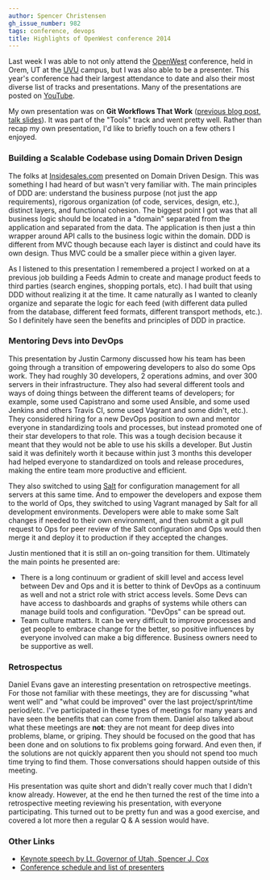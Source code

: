 ```yaml
---
author: Spencer Christensen
gh_issue_number: 982
tags: conference, devops
title: Highlights of OpenWest conference 2014
---
```


Last week I was able to not only attend the [OpenWest](http://www.openwest.org/) conference, held in Orem, UT at the [UVU](http://www.uvu.edu/) campus, but I was also able to be a presenter.  This year's conference had their largest attendance to date and also their most diverse list of tracks and presentations.  Many of the presentations are posted on [YouTube](https://www.youtube.com/channel/UC0wbcfzV-bHhABbWGXKHwdg).

My own presentation was on **Git Workflows That Work** ([previous blog post](http://blog.endpoint.com/2014/05/git-workflows-that-work.html), [talk slides](https://speakerdeck.com/localfilmmaker/git-workflows-that-work)). It was part of the "Tools" track and went pretty well.  Rather than recap my own presentation, I'd like to briefly touch on a few others I enjoyed.

### Building a Scalable Codebase using Domain Driven Design

The folks at [Insidesales.com](http://www.insidesales.com/) presented on Domain Driven Design.  This was something I had heard of but wasn't very familiar with.  The main principles of DDD are: understand the business purpose (not just the app requirements), rigorous organization (of code, services, design, etc.), distinct layers, and functional cohesion.  The biggest point I got was that all business logic should be located in a "domain" separated from the application and separated from the data.  The application is then just a thin wrapper around API calls to the business logic within the domain.  DDD is different from MVC though because each layer is distinct and could have its own design.  Thus MVC could be a smaller piece within a given layer.

As I listened to this presentation I remembered a project I worked on at a previous job building a Feeds Admin to create and manage product feeds to third parties (search engines, shopping portals, etc).  I had built that using DDD without realizing it at the time.  It came naturally as I wanted to cleanly organize and separate the logic for each feed (with different data pulled from the database, different feed formats, different transport methods, etc.). So I definitely have seen the benefits and principles of DDD in practice.

### Mentoring Devs into DevOps

This presentation by Justin Carmony discussed how his team has been going through a transition of empowering developers to also do some Ops work.  They had roughly 30 developers, 2 operations admins, and over 300 servers in their infrastructure.  They also had several different tools and ways of doing things between the different teams of developers; for example, some used Capistrano and some used Ansible, and some used Jenkins and others Travis CI, some used Vagrant and some didn't, etc.).  They considered hiring for a new DevOps position to own and mentor everyone in standardizing tools and processes, but instead promoted one of their star developers to that role.  This was a tough decision because it meant that they would not be able to use his skills a developer.  But Justin said it was definitely worth it because within just 3 months this developer had helped everyone to standardized on tools and release procedures, making the entire team more productive and efficient.

They also switched to using [Salt](http://www.saltstack.com) for configuration management for all servers at this same time.  And to empower the developers and expose them to the world of Ops, they switched to using Vagrant managed by Salt for all development environments.  Developers were able to make some Salt changes if needed to their own environment, and then submit a git pull request to Ops for peer review of the Salt configuration and Ops would then merge it and deploy it to production if they accepted the changes.

Justin mentioned that it is still an on-going transition for them.  Ultimately the main points he presented are:

- There is a long continuum or gradient of skill level and access level between Dev and Ops and it is better to think of DevOps as a continuum as well and not a strict role with strict access levels.  Some Devs can have access to dashboards and graphs of systems while others can manage build tools and configuration.  "DevOps" can be spread out.
- Team culture matters.  It can be very difficult to improve processes and get people to embrace change for the better, so positive influences by everyone involved can make a big difference.  Business owners need to be supportive as well.

### Retrospectus

Daniel Evans gave an interesting presentation on retrospective meetings.  For those not familiar with these meetings, they are for discussing "what went well" and "what could be improved" over the last project/sprint/time period/etc.  I've participated in these types of meetings for many years and have seen the benefits that can come from them.  Daniel also talked about what these meetings are **not**: they are not meant for deep dives into problems, blame, or griping.  They should be focused on the good that has been done and on solutions to fix problems going forward.  And even then, if the solutions are not quickly apparent then you should not spend too much time trying to find them.  Those conversations should happen outside of this meeting.

His presentation was quite short and didn't really cover much that I didn't know already.  However, at the end he then turned the rest of the time into a retrospective meeting reviewing his presentation, with everyone participating.  This turned out to be pretty fun and was a good exercise, and covered a lot more then a regular Q & A session would have.

### Other Links

- [Keynote speech by Lt. Governor of Utah, Spencer J. Cox](https://www.youtube.com/watch?v=TiEddaKOwo4)
- [Conference schedule and list of presenters](http://www.openwest.org/schedule/)
